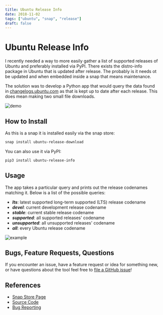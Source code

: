 ```yaml
---
title: Ubuntu Release Info
date: 2018-11-02
tags: ["ubuntu", "snap", "release"]
draft: false
---
```


# Ubuntu Release Info

I recently needed a way to more easily gather a list of supported releases of Ubuntu and preferably installed via PyPI. There exists the distro-info package in Ubuntu that is updated after release. The probably is it needs ot be updated and when embedded inside a snap that means maintenance.

The solution was to develop a Python app that would query the data found in [changelogs.ubuntu.com](https://changelogs.ubuntu.com/) as that is kept up to date after each release. This does mean making two small file downloads.

![demo](/img/projects/ubuntu-release-info/cli.gif#center)

## How to Install

As this is a snap it is installed easily via the snap store:

```bash
snap install ubuntu-release-download
```

You can also use it via PyPI:

```bash
pip3 install ubuntu-release-info
```

## Usage

The app takes a particular query and prints out the release codenames matching it. Below is a list of the possible queries:

* ***lts***: latest supported long-term supported (LTS) release codename
* ***devel***: current development release codename
* ***stable***: current stable release codename
* ***supported***: all supported releases' codename
* ***unsupported***: all unsupported releases' codename
* ***all***: every Ubuntu release codename

![example](/img/projects/ubuntu-release-info/example.png#center)

## Bugs, Feature Requests, Questions

If you encounter an issue, have a feature request or idea for something new, or have questions about the tool feel free to [file a GitHub issue](https://github.com/powersj/ubuntu-release-info/issues/new)!

## References

* [Snap Store Page](https://snapcraft.io/ubuntu-release-info)
* [Source Code](https://github.com/powersj/ubuntu-release-info)
* [Bug Reporting](https://github.com/powersj/ubuntu-release-info/issues/new)
